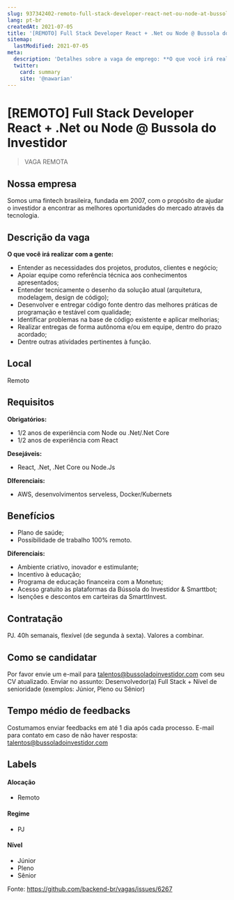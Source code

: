 ```yaml
---
slug: 937342402-remoto-full-stack-developer-react-net-ou-node-at-bussola-do-investidor
lang: pt-br
createdAt: 2021-07-05
title: '[REMOTO] Full Stack Developer React + .Net ou Node @ Bussola do Investidor - Vaga de Emprego'
sitemap:
  lastModified: 2021-07-05
meta:
  description: 'Detalhes sobre a vaga de emprego: **O que você irá realizar com a gente:** - Entender as necessidades dos projetos, produtos, clientes e negócio; - Apoiar equipe como referência técnica aos conhecimentos apresentados; - Entender tecnicamente o desenho da solução atual (arquitetura, modelagem, design de código); - Desenvolver e entregar código fonte dentro das melhores práticas de programação e testável com qualidade; - Identificar problemas na base de código existente e aplicar melhorias; - Realizar entregas de forma autônoma e/ou em equipe, dentro do prazo acordado; - Dentre outras atividades pertinentes à função.'
  twitter:
    card: summary
    site: '@nawarian'
---
```


# [REMOTO] Full Stack Developer React + .Net ou Node @ Bussola do Investidor

<!--
==================================================
Caso a vaga for remoto durante a pandemia informar no texto "Remoto durante o covid"
==================================================
-->
<!-- 
==================================================
POR FAVOR, SÓ POSTE SE A VAGA FOR PARA BACK-END!

Não faça distinção de gênero no título da vaga.

Use: "Back-End Developer" ao invés de 
"Desenvolvedor Back-End" \o/

Exemplo: `[São Paulo] Back-End Developer @ NOME DA EMPRESA`
==================================================
-->
<!--
==================================================
Caso a vaga for remoto durante a pandemia deixar a linha abaixo
==================================================
-->
> VAGA REMOTA

## Nossa empresa

Somos uma fintech brasileira, fundada em 2007, com o propósito de ajudar o investidor a encontrar as melhores oportunidades do mercado através da tecnologia. 

## Descrição da vaga

**O que você irá realizar com a gente:**

- Entender as necessidades dos projetos, produtos, clientes e negócio;
- Apoiar equipe como referência técnica aos conhecimentos apresentados;
- Entender tecnicamente o desenho da solução atual (arquitetura, modelagem, design de código);
- Desenvolver e entregar código fonte dentro das melhores práticas de programação e testável com qualidade;
- Identificar problemas na base de código existente e aplicar melhorias;
- Realizar entregas de forma autônoma e/ou em equipe, dentro do prazo acordado;
- Dentre outras atividades pertinentes à função.


## Local

Remoto 

## Requisitos

**Obrigatórios:**
- 1/2 anos de experiência com Node ou .Net/.Net Core
- 1/2 anos de experiência com React

**Desejáveis:**
- React, .Net, .Net Core ou Node.Js

**DIferenciais:**

- AWS, desenvolvimentos serveless, Docker/Kubernets


## Benefícios

- Plano de saúde;
- Possibilidade de trabalho 100% remoto.


**Diferenciais:**
- Ambiente criativo, inovador e estimulante;
- Incentivo à educação;
- Programa de educação financeira com a Monetus;
- Acesso gratuito às plataformas da Bússola do Investidor & Smarttbot;
- Isenções e descontos em carteiras da SmarttInvest.

## Contratação

PJ. 40h semanais, flexível (de segunda à sexta). Valores a combinar.

## Como se candidatar

Por favor envie um e-mail para talentos@bussoladoinvestidor.com com seu CV atualizado.
Enviar no assunto: Desenvolvedor(a) Full Stack + Nível de senioridade (exemplos: Júnior, Pleno ou Sênior)

## Tempo médio de feedbacks

Costumamos enviar feedbacks em até 1 dia após cada processo.
E-mail para contato em caso de não haver resposta: talentos@bussoladoinvestidor.com

## Labels
<!-- retire os labels que não fazem sentido à vaga -->

#### Alocação
- Remoto

#### Regime
- PJ

#### Nível
- Júnior
- Pleno
- Sênior




Fonte: https://github.com/backend-br/vagas/issues/6267
